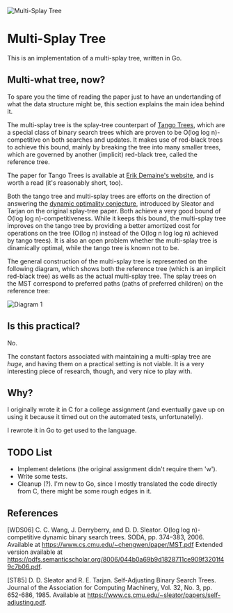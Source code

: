 ![Multi-Splay Tree](https://imgur.com/XKvuwDp.png)

# Multi-Splay Tree

This is an implementation of a multi-splay tree, written in Go.

## Multi-what tree, now?

To spare you the time of reading the paper just to have an undertanding of
what the data structure might be, this section explains the main idea behind it.

The multi-splay tree is the splay-tree counterpart of [Tango Trees][tango],
which are a special class of binary search trees which are proven to be
O(log log n)-competitive on both searches and updates.
It makes use of red-black trees to achieve this bound, mainly by breaking
the tree into many smaller trees, which are governed by another (implicit)
red-black tree, called the reference tree.

The paper for Tango Trees is available at [Erik Demaine's website][tango-paper],
and is worth a read (it's reasonably short, too).

[tango]: https://en.wikipedia.org/wiki/Tango_tree
[tango-paper]: https://erikdemaine.org/papers/Tango_SICOMP/paper.pdf

Both the tango tree and multi-splay trees are efforts on the direction of answering 
the [dynamic optimality conjecture][dynamic-optimality], introduced by
Sleator and Tarjan on the original splay-tree paper. Both achieve a very good bound
of O(log log n)-competitiveness. While it keeps this bound, the multi-splay tree 
improves on the tango tree by providing a better amortized cost for operations on
the tree (O(log n) instead of the O(log n log log n) achieved by tango trees). It 
is also an open problem whether the multi-splay tree is dinamically optimal, while
the tango tree is known not to be.

[dynamic-optimality]: https://en.wikipedia.org/wiki/Optimal_binary_search_tree#Dynamic_optimality

The general construction of the multi-splay tree is represented on the following
diagram, which shows both the reference tree (which is an implicit red-black tree) 
as wells as the actual multi-splay tree. The splay trees on the MST correspond to
preferred paths (paths of preferred children) on the reference tree:

![Diagram 1](https://imgur.com/sMABdIx.png)

## Is this practical?

No.

The constant factors associated with maintaining a multi-splay tree are _huge_, and
having them on a practical setting is not viable. It is a very interesting piece of
research, though, and very nice to play with.

## Why?

I originally wrote it in C for a college assignment (and eventually gave up on using
it because it timed out on the automated tests, unfortunatelly).

I rewrote it in Go to get used to the language.

## TODO List
- Implement deletions (the original assignment didn't require them 'w').
- Write some tests.
- Cleanup (?). I'm new to Go, since I mostly translated the code directly from C, 
  there might be some rough edges in it.

## References

[WDS06] C. C. Wang, J. Derryberry, and D. D. Sleator.
        O(log log n)-competitive dynamic binary search trees.
        SODA, pp. 374–383, 2006.
        Available at https://www.cs.cmu.edu/~chengwen/paper/MST.pdf
        Extended version available at https://pdfs.semanticscholar.org/8006/044b0a69b9d1828711ce909f3201f49c7b06.pdf.

[ST85] D. D. Sleator and R. E. Tarjan.
       Self-Adjusting Binary Search Trees.
       Journal of the Association for Computing Machinery, Vol. 32, No. 3,
       pp. 652-686, 1985. 
       Available at https://www.cs.cmu.edu/~sleator/papers/self-adjusting.pdf.
